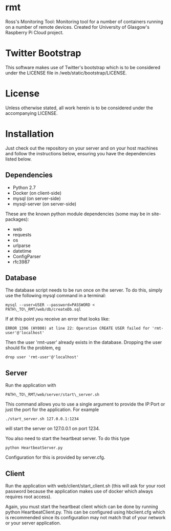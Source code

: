 rmt
===

Ross's Monitoring Tool: Monitoring tool for a number of containers running on a number of remote devices. Created for University of Glasgow's Raspberry Pi Cloud project.

Twitter Bootstrap
=================

This software makes use of Twitter's bootstrap which is to be considered under the LICENSE file in /web/static/bootstrap/LICENSE.

License
=========

Unless otherwise stated, all work herein is to be considered under the accompanying LICENSE.

Installation
============

Just check out the repository on your server and on your host machines and follow the instructions below, ensuring you have the dependencies listed below.

Dependencies
------------

- Python 2.7
- Docker (on client-side)
- mysql (on server-side)
- mysql-server (on server-side)

These are the known python module dependencies (some may be in site-packages):
- web
- requests
- os
- urlparse
- datetime
- ConfigParser
- rfc3987

Database
--------

The database script needs to be run once on the server. To do this, simply use the following mysql command in a terminal:
```
mysql --user=USER --password=PASSWORD < PATH\_TO\_RMT/web/db/createDb.sql
```
If at this point you receive an error that looks like:
```
ERROR 1396 (HY000) at line 22: Operation CREATE USER failed for 'rmt-user'@'localhost'
```
Then the user 'rmt-user' already exists in the database. Dropping the user should fix the problem, eg
```
drop user 'rmt-user'@'localhost'
```

Server
------

Run the application with 
```
PATH\_TO\_RMT/web/server/start\_server.sh 
```
This command allows you to use a single argument to provide the IP:Port or just the port for the application. For example 
```
./start_server.sh 127.0.0.1:1234 
```
will start the server on 127.0.0.1 on port 1234.

You also need to start the heartbeat server. To do this type 
```
python HeartbeatServer.py
```
Configuration for this is provided by server.cfg.

Client
------

Run the application with web/client/start_client.sh (this will ask for your root password because the application makes use of docker which always requires root access).

Again, you must start the heartbeat client which can be done by running python HeartbeatClient.py. This can be configured using hbclient.cfg which is recommended since its configuration may not match that of your network or your server application.
